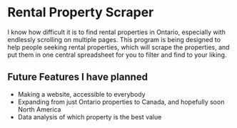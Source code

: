 # Rental Property Scraper

I know how difficult it is to find rental properties in Ontario, especially with endlessly scrolling on multiple pages. This program is being designed to help people seeking rental properties, which will scrape the properties, and put them in one central spreadsheet for you to filter and find to your liking.

## Future Features I have planned

- Making a website, accessible to everybody
- Expanding from just Ontario properties to Canada, and hopefully soon North America
- Data analysis of which property is the best value
